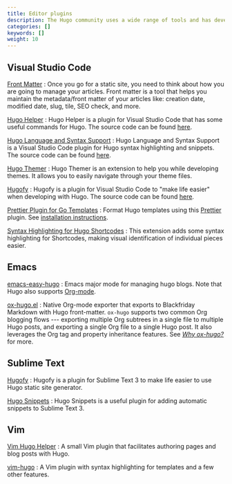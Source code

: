 ```yaml
---
title: Editor plugins
description: The Hugo community uses a wide range of tools and has developed plugins for some of the most popular text editors to help automate parts of your workflow.
categories: []
keywords: []
weight: 10
---
```


## Visual Studio Code

[Front Matter](https://marketplace.visualstudio.com/items?itemName=eliostruyf.vscode-front-matter)
: Once you go for a static site, you need to think about how you are going to manage your articles. Front matter is a tool that helps you maintain the metadata/front matter of your articles like: creation date, modified date, slug, tile, SEO check, and more.

[Hugo Helper](https://marketplace.visualstudio.com/items?itemName=rusnasonov.vscode-hugo)
: Hugo Helper is a plugin for Visual Studio Code that has some useful commands for Hugo. The source code can be found [here](https://github.com/rusnasonov/vscode-hugo).

[Hugo Language and Syntax Support](https://marketplace.visualstudio.com/items?itemName=budparr.language-hugo-vscode)
: Hugo Language and Syntax Support is a Visual Studio Code plugin for Hugo syntax highlighting and snippets. The source code can be found [here](https://github.com/budparr/language-hugo-vscode).

[Hugo Themer](https://marketplace.visualstudio.com/items?itemName=eliostruyf.vscode-hugo-themer)
: Hugo Themer is an extension to help you while developing themes. It allows you to easily navigate through your theme files.

[Hugofy](https://marketplace.visualstudio.com/items?itemName=akmittal.hugofy)
: Hugofy is a plugin for Visual Studio Code to "make life easier" when developing with Hugo. The source code can be found [here](https://github.com/akmittal/hugofy-vscode).

[Prettier Plugin for Go Templates](https://github.com/NiklasPor/prettier-plugin-go-template)
: Format Hugo templates using this [Prettier](https://prettier.io/) plugin. See [installation instructions](https://discourse.gohugo.io/t/38403).

[Syntax Highlighting for Hugo Shortcodes](https://marketplace.visualstudio.com/items?itemName=kaellarkin.hugo-shortcode-syntax)
: This extension adds some syntax highlighting for Shortcodes, making visual identification of individual pieces easier.

## Emacs

[emacs-easy-hugo](https://github.com/masasam/emacs-easy-hugo)
: Emacs major mode for managing hugo blogs. Note that Hugo also supports [Org-mode][formats].

[ox-hugo.el](https://ox-hugo.scripter.co)
: Native Org-mode exporter that exports to Blackfriday Markdown with Hugo front-matter. `ox-hugo` supports two common Org blogging flows --- exporting multiple Org subtrees in a single file to multiple Hugo posts, and exporting a single Org file to a single Hugo post. It also leverages the Org tag and property inheritance features. See [*Why ox-hugo?*](https://ox-hugo.scripter.co/doc/why-ox-hugo/) for more.

## Sublime Text

[Hugofy](https://github.com/akmittal/Hugofy)
: Hugofy is a plugin for Sublime Text 3 to make life easier to use Hugo static site generator.

[Hugo Snippets](https://packagecontrol.io/packages/Hugo%20Snippets)
: Hugo Snippets is a useful plugin for adding automatic snippets to Sublime Text&nbsp;3.

## Vim

[Vim Hugo Helper]: https://github.com/robertbasic/vim-hugo-helper

[Vim Hugo Helper]
: A small Vim plugin that facilitates authoring pages and blog posts with Hugo.

[vim-hugo](https://github.com/phelipetls/vim-hugo)
: A Vim plugin with syntax highlighting for templates and a few other features.

[formats]: /content-management/formats/
